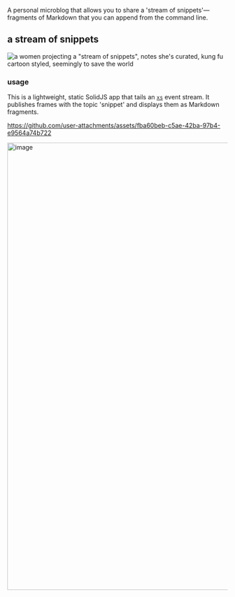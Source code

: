 A personal microblog that allows you to share a 'stream of snippets'—fragments of Markdown that you can append from the command line.

## a stream of snippets

![a women projecting a "stream of snippets", notes she's curated, kung fu cartoon styled, seemingly to save the world](https://github.com/user-attachments/assets/9f631a69-c017-4b1d-9a8f-774e059e578b)

### usage

This is a lightweight, static SolidJS app that tails an [`xs`](https://github.com/cablehead/xs) event stream. It publishes frames with the topic 'snippet' and displays them as Markdown fragments.

https://github.com/user-attachments/assets/fba60beb-c5ae-42ba-97b4-e9564a74b722

<img width="1024" alt="image" src="https://github.com/user-attachments/assets/d20189c4-3f13-4595-b0b5-b5fdc11cf518">

